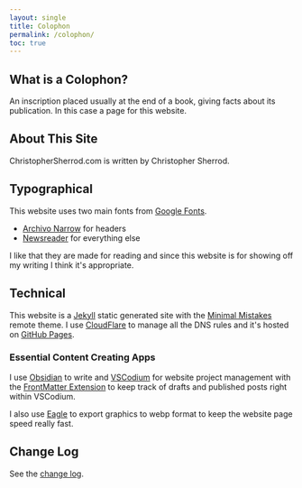 ```yaml
---
layout: single
title: Colophon
permalink: /colophon/
toc: true
---
```

## What is a Colophon?
An inscription placed usually at the end of a book, giving facts about its publication. In this case a page for this website.

## About This Site
ChristopherSherrod.com is written by Christopher Sherrod.

## Typographical
This website uses two main fonts from [Google Fonts](https://fonts.google.com).
- [Archivo Narrow](https://fonts.google.com/specimen/Archivo+Narrow?query=Archivo+Narrow) for headers
- [Newsreader](https://fonts.google.com/specimen/Newsreader?query=Newsreader) for everything else

I like that they are made for reading and since this website is for showing off my writing I think it's appropriate.

## Technical
This website is a [Jekyll](https://jekyllrb.com) static generated site with the [Minimal Mistakes](https://github.com/mmistakes/minimal-mistakes) remote theme. I use [CloudFlare](https://www.cloudflare.com) to manage all the DNS rules and it's hosted on [GitHub Pages](https://pages.github.com).

### Essential Content Creating Apps
I use [Obsidian](http://obsidian.md/) to write and [VSCodium](http://vscodium.com/) for website project management with the  [FrontMatter Extension](https://frontmatter.codes) to keep track of drafts and published posts right within VSCodium.

I also use [Eagle](https://en.eagle.cool) to export graphics to webp format to keep the website page speed really fast.

## Change Log
See the [change log](/changelog/).